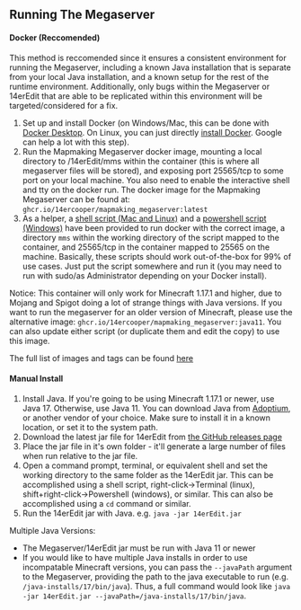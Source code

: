 ## Running The Megaserver

#### Docker (Reccomended)

This method is reccomended since it ensures a consistent environment for running the Megaserver, including a known Java installation that is separate from your local Java installation, and a known setup for the rest of the runtime environment. Additionally, only bugs within the Megaserver or 14erEdit that are able to be replicated within this environment will be targeted/considered for a fix.

1) Set up and install Docker (on Windows/Mac, this can be done with [Docker Desktop](https://www.docker.com/get-started). On Linux, you can just directly [install Docker](https://docs.docker.com/engine/install/ubuntu/). Google can help a lot with this step).
2) Run the Mapmaking Megaserver docker image, mounting a local directory to /14erEdit/mms within the container (this is where all megaserver files will be stored), and exposing port 25565/tcp to some port on your local machine. You also need to enable the interactive shell and tty on the docker run. The docker image for the Mapmaking Megaserver can be found at: `ghcr.io/14ercooper/mapmaking_megaserver:latest`
3) As a helper, a [shell script (Mac and Linux)](https://github.com/14ercooper/14erEdit/blob/master/docker-run.sh) and a [powershell script (Windows)](https://github.com/14ercooper/14erEdit/blob/master/docker-run.ps1) have been provided to run docker with the correct image, a directory `mms` within the working directory of the script mapped to the container, and 25565/tcp in the container mapped to 25565 on the machine. Basically, these scripts should work out-of-the-box for 99% of use cases. Just put the script somewhere and run it (you may need to run with sudo/as Administrator depending on your Docker install).

Notice: This container will only work for Minecraft 1.17.1 and higher, due to Mojang and Spigot doing a lot of strange things with Java versions. If you want to run the megaserver for an older version of Minecraft, please use the alternative image: `ghcr.io/14ercooper/mapmaking_megaserver:java11`. You can also update either script (or duplicate them and edit the copy) to use this image.

The full list of images and tags can be found [here](https://github.com/14ercooper/14erEdit/pkgs/container/mapmaking_megaserver)

#### Manual Install

1) Install Java. If you're going to be using Minecraft  1.17.1 or newer, use Java 17. Otherwise, use Java 11. You can download Java from [Adoptium](https://adoptium.net/), or another vendor of your choice. Make sure to install it in a known location, or set it to the system path.
2) Download the latest jar file for 14erEdit from [the GitHub releases page](https://github.com/14ercooper/14erEdit/releases)
3) Place the jar file in it's own folder - it'll generate a large number of files when run relative to the jar file.
4) Open a command prompt, terminal, or equivalent shell and set the working directory to the same folder as the 14erEdit jar. This can be accomplished using a shell script, right-click->Terminal (linux), shift+right-click->Powershell (windows), or similar. This can also be accomplished using a `cd` command or similar.
5) Run the 14erEdit jar with Java. e.g. `java -jar 14erEdit.jar`

Multiple Java Versions:
- The Megaserver/14erEdit jar must be run with Java 11 or newer
- If you would like to have multiple Java installs in order to use incompatable Minecraft versions, you can pass the `--javaPath` argument to the Megaserver, providing the path to the java executable to run (e.g. `/java-installs/17/bin/java`). Thus, a full command would look like `java -jar 14erEdit.jar --javaPath=/java-installs/17/bin/java`.
